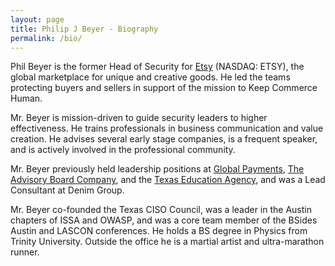 ```yaml
---
layout: page
title: Philip J Beyer - Biography
permalink: /bio/
---
```


Phil Beyer is the former Head of Security for [Etsy][etsy.com] (NASDAQ: ETSY), the global marketplace for unique and creative goods. He led the teams protecting buyers and sellers in support of the mission to Keep Commerce Human.

Mr. Beyer is mission-driven to guide security leaders to higher effectiveness. He trains professionals in business communication and value creation. He advises several early stage companies, is a frequent speaker, and is actively involved in the professional community.

Mr. Beyer previously held leadership positions at [Global Payments][globalpayments.com], [The Advisory Board Company][advisory.com], and the [Texas Education Agency][tea.texas.gov], and was a Lead Consultant at Denim Group.

Mr. Beyer co-founded the Texas CISO Council, was a leader in the Austin chapters of ISSA and OWASP, and was a core team member of the BSides Austin and LASCON conferences. He holds a BS degree in Physics from Trinity University. Outside the office he is a martial artist and ultra-marathon runner.

[etsy.com]: https://etsy.com/
[globalpayments.com]: https://www.globalpayments.com
[advisory.com]: https://www.advisory.com/
[tea.texas.gov]: https://tea.texas.gov/
